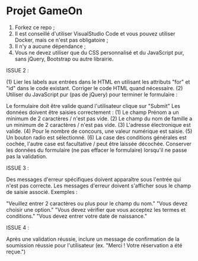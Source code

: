 # Projet GameOn
1. Forkez ce repo ;
2. Il est conseillé d'utiliser VisualStudio Code et vous pouvez utiliser Docker, mais ce n'est pas obligatoire ;
3. Il n'y a aucune dépendance ;
4. Vous ne devez utiliser que du CSS personnalisé et du JavaScript pur, sans jQuery, Bootstrap ou autre librairie.


ISSUE 2 :

(1) Lier les labels aux entrées dans le HTML en utilisant les attributs "for" et "id" dans le code existant. Corriger le code HTML quand nécessaire.
(2) Utiliser du JavaScript pur (pas de jQuery) pour terminer le formulaire :

Le formulaire doit être valide quand l'utilisateur clique sur "Submit"
Les données doivent être saisies correctement :
(1) Le champ Prénom a un minimum de 2 caractères / n'est pas vide.
(2) Le champ du nom de famille a un minimum de 2 caractères / n'est pas vide.
(3) L'adresse électronique est valide.
(4) Pour le nombre de concours, une valeur numérique est saisie.
(5) Un bouton radio est sélectionné.
(6) La case des conditions générales est cochée, l'autre case est facultative / peut être laissée décochée.
Conserver les données du formulaire (ne pas effacer le formulaire) lorsqu'il ne passe pas la validation.


ISSUE 3 :

Des messages d'erreur spécifiques doivent apparaître sous l'entrée qui n'est pas correcte. Les messages d'erreur doivent s'afficher sous le champ de saisie associé. Exemples :

"Veuillez entrer 2 caractères ou plus pour le champ du nom."
"Vous devez choisir une option."
"Vous devez vérifier que vous acceptez les termes et conditions."
"Vous devez entrer votre date de naissance."


ISSUE 4 :

Après une validation réussie, inclure un message de confirmation de la soumission réussie pour l'utilisateur (ex. "Merci ! Votre réservation a été reçue.")
